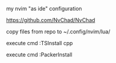 my nvim "as ide" configuration

https://github.com/NvChad/NvChad

copy files from repo to ~/.config/nvim/lua/

execute cmd :TSInstall cpp

execute cmd :PackerInstall
